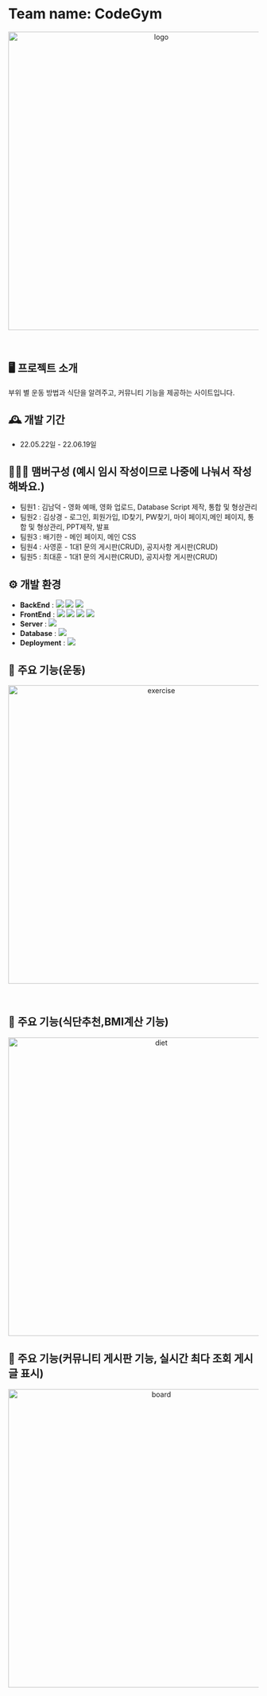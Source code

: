#  Team name: CodeGym
<p align="center"><img src="https://github.com/CodeGym-Ko/CodeGym0530/assets/71168409/db128dca-951a-415e-afe3-598f45a63f50" alt="logo" width="600"/></p>
<br/>

## 🖥️ 프로젝트 소개
부위 별 운동 방법과 식단을 알려주고, 커뮤니티 기능을 제공하는 사이트입니다.
<br>

## 🕰️ 개발 기간
* 22.05.22일 - 22.06.19일

## 🧑‍🤝‍🧑 맴버구성 (예시 임시 작성이므로 나중에 나눠서 작성해봐요.)
 - 팀원1  : 김남덕 - 영화 예매, 영화 업로드, Database Script 제작, 통합 및 형상관리
 - 팀원2 : 김상경 - 로그인, 회원가입, ID찾기, PW찾기, 마이 페이지,메인 페이지, 통합 및 형상관리, PPT제작, 발표
 - 팀원3 : 배기한 - 메인 페이지, 메인 CSS
 - 팀원4 : 사영훈 - 1대1 문의 게시판(CRUD), 공지사항 게시판(CRUD)
 - 팀원5 : 최대훈 - 1대1 문의 게시판(CRUD), 공지사항 게시판(CRUD)

## ⚙️ 개발 환경
- **BackEnd** :  <img src="https://img.shields.io/badge/JAVA-FF7800?style=for-the-badge&logo=JAVA&logoColor=white">
                 <img src="https://img.shields.io/badge/SpringBoot-6DB33F?style=for-the-badge&logo=SpringBoot&logoColor=white">
                 <img src="https://img.shields.io/badge/SpringSecurity-6DB33F?style=for-the-badge&logo=springsecurity&logoColor=white">
- **FrontEnd** : <img src="https://img.shields.io/badge/HTML-E34F26?style=for-the-badge&logo=HTML5&logoColor=white">
                 <img src="https://img.shields.io/badge/CSS-1572B6?style=for-the-badge&logo=CSS3&logoColor=white">
                 <img src="https://img.shields.io/badge/javascript-F7DF1E?style=for-the-badge&logo=javascript&logoColor=white">
                 <img src="https://img.shields.io/badge/bootstrap-7952B3?style=for-the-badge&logo=bootstrap&logoColor=white">
- **Server** : <img src="https://img.shields.io/badge/apachetomcat-F8DC75?style=for-the-badge&logo=apachetomcat&logoColor=white">               
- **Database** : <img src="https://img.shields.io/badge/oracleDB-F80000?style=for-the-badge&logo=bootstrap&logoColor=white">            
- **Deployment** : <img src="https://img.shields.io/badge/Docker-2496ED?style=for-the-badge&logo=docker&logoColor=white"> 
## 📌 주요 기능(운동)

<p align="center"><img src="https://github.com/CodeGym-Ko/CodeGym0530/assets/71168409/e97bace6-e07e-4d13-8811-52c3f427f6e3" alt="exercise" width="600"/></p>
<br/>

## 📌 주요 기능(식단추천,BMI계산 기능)

<p align="center"><img src="https://github.com/CodeGym-Ko/CodeGym0530/assets/71168409/801dd454-57d2-4aaa-aa7b-198913c46076" alt="diet" width="600"/></p>

## 📌 주요 기능(커뮤니티 게시판 기능, 실시간 최다 조회 게시글 표시)

<p align="center"><img src="https://github.com/CodeGym-Ko/CodeGym0530/assets/71168409/90a43991-4afd-4625-9579-090aaea028cc" alt="board" width="600"/></p>


